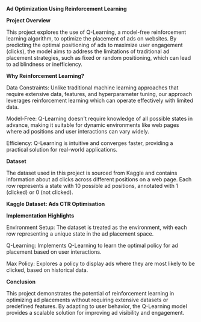 **Ad Optimization Using Reinforcement Learning**

**Project Overview**

This project explores the use of Q-Learning, a model-free reinforcement learning algorithm, to optimize the placement of ads on websites. By predicting the optimal positioning of ads to maximize user engagement (clicks), the model aims to address the limitations of traditional ad placement strategies, such as fixed or random positioning, which can lead to ad blindness or inefficiency.

**Why Reinforcement Learning?**

Data Constraints: Unlike traditional machine learning approaches that require extensive data, features, and hyperparameter tuning, our approach leverages reinforcement learning which can operate effectively with limited data.

Model-Free: Q-Learning doesn't require knowledge of all possible states in advance, making it suitable for dynamic environments like web pages where ad positions and user interactions can vary widely.

Efficiency: Q-Learning is intuitive and converges faster, providing a practical solution for real-world applications.

**Dataset**

The dataset used in this project is sourced from Kaggle and contains information about ad clicks across different positions on a web page. Each row represents a state with 10 possible ad positions, annotated with 1 (clicked) or 0 (not clicked).

**Kaggle Dataset: Ads CTR Optimisation**

**Implementation Highlights**

Environment Setup: The dataset is treated as the environment, with each row representing a unique state in the ad placement space.

Q-Learning: Implements Q-Learning to learn the optimal policy for ad placement based on user interactions.

Max Policy: Explores a policy to display ads where they are most likely to be clicked, based on historical data.

**Conclusion**

This project demonstrates the potential of reinforcement learning in optimizing ad placements without requiring extensive datasets or predefined features. By adapting to user behavior, the Q-Learning model provides a scalable solution for improving ad visibility and engagement.